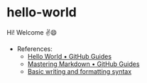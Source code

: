 # hello-world

Hi! Welcome :v::smile:

* References:
  * [Hello World • GitHub Guides](https://guides.github.com/activities/hello-world/)
  * [Mastering Markdown • GitHub Guides](https://guides.github.com/features/mastering-markdown/)
  * [Basic writing and formatting syntax](https://help.github.com/en/github/writing-on-github/basic-writing-and-formatting-syntax#styling-text)
